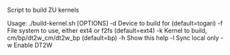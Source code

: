 Script to build ZU kernels

Usage: ./build-kernel.sh [OPTIONS]
  -d   Device to build for (default=togari)
  -f   File system to use, either ext4 or f2fs (default=ext4)
  -k   Kernel to build, cm/bp/dt2w_cm/dt2w_bp (default=bp)
  -h   Show this help
  -l   Sync local only
  -w   Enable DT2W